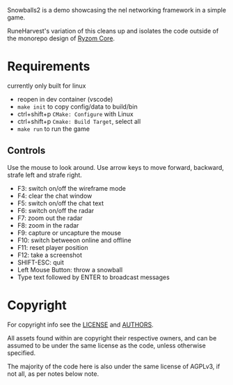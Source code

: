 Snowballs2 is a demo showcasing the nel networking framework in a simple game.

RuneHarvest's variation of this cleans up and isolates the code outside of the monorepo design of [Ryzom Core](https://github.com/ryzom/ryzomcore).

# Requirements

currently only built for linux

- reopen in dev container (vscode)
- `make init` to copy config/data to build/bin
- ctrl+shift+p `CMake: Configure` with Linux
- ctrl+shift+p `Cmake: Build Target`, select all
- `make run` to run the game

## Controls
   
Use the mouse to look around.
Use arrow keys to move forward, backward, strafe left and strafe right.

- F3: switch on/off the wireframe mode
- F4: clear the chat window
- F5: switch on/off the chat text
- F6: switch on/off the radar
- F7: zoom out the radar
- F8: zoom in the radar
- F9: capture or uncapture the mouse
- F10: switch betweeon online and offline
- F11: reset player position
- F12: take a screenshot
- SHIFT-ESC: quit
- Left Mouse Button: throw a snowball
- Type text followed by ENTER to broadcast messages

# Copyright

For copyright info see the [LICENSE](LICENSE) and [AUTHORS](AUTHORS).

All assets found within are copyright their respective owners, and can be assumed to be under the same license as the code, unless otherwise specified.

The majority of the code here is also under the same license of AGPLv3, if not all, as per notes below note.
